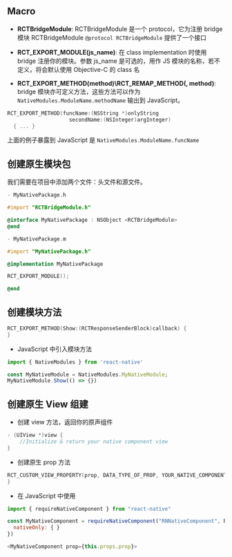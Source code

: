 
## Macro

- **RCTBridgeModule**: RCTBridgeModule 是一个 protocol，它为注册 bridge 模块 RCTBridgeModule `@protocol RCTBridgeModule` 提供了一个接口

- **RCT_EXPORT_MODULE(js_name)**: 在 class implementation 时使用 bridge 注册你的模块。参数 js_name 是可选的，用作 JS 模块的名称，若不定义，将会默认使用 Objective-C 的 class 名

- **RCT_EXPORT_METHOD(method)\RCT_REMAP_METHOD(, method)**: bridge 模块亦可定义方法，这些方法可以作为 `NativeModules.ModuleName.methodName` 输出到 JavaScript。

```objectivec
RCT_EXPORT_METHOD(funcName:(NSString *)onlyString
                    secondName:(NSInteger)argInteger)
  { ... }
```

上面的例子暴露到 JavaScript 是 `NativeModules.ModuleName.funcName`

## 创建原生模块包

我们需要在项目中添加两个文件：头文件和源文件。



```objectivec
- MyNativePackage.h

#import "RCTBridgeModule.h"

@interface MyNativePackage : NSObject <RCTBridgeModule>
@end

- MyNativePackage.m

#import "MyNativePackage.h"

@implementation MyNativePackage

RCT_EXPORT_MODULE();

@end
```

## 创建模块方法



```objectivec
RCT_EXPORT_METHOD(Show:(RCTResponseSenderBlock)callback) {
}
```

- JavaScript 中引入模块方法

```javascript
import { NativeModules } from 'react-native'

const MyNativeModule = NativeModules.MyNativeModule;
MyNativeModule.Show(() => {})
```

## 创建原生 View 组建

- 创建 view 方法，返回你的原声组件

```objectivec
- (UIView *)view {
    //Initialize & return your native component view
}
```

- 创建原生 prop 方法

```objectivec
RCT_CUSTOM_VIEW_PROPERTY(prop, DATA_TYPE_OF_PROP, YOUR_NATIVE_COMPONENT_CLASS) {
}
```


- 在 JavaScript 中使用

```javascript
import { requireNativeComponent } from "react-native"

const MyNativeComponent = requireNativeComponent("RNNativeComponent", RNNativeComponent, {
  nativeOnly: { }
})

<MyNativeComponent prop={this.props.prop}>
```
